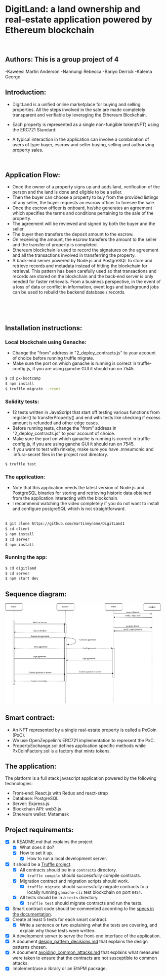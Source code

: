 # DigitLand: a land ownership and real-estate application powered by Ethereum blockchain

<br>

## Authors: This is a group project of 4 
-Kaweesi Martin Anderson
-Nannungi Rebecca
-Bariyo Derrick
-Kalema George



## Introduction:

- DigitLand is a unified online marketplace for buying and selling properties. All the steps involved in the sale are made completely transparent and verifiable by leveraging the Ethereum Blockchain.

- Each property is represented as a single non-fungible token(NFT) using the ERC721 Standard.

- A typical interaction in the application can involve a combination of users of type buyer, escrow and seller buying, selling and authorizing property sales.

<br>

## Application Flow:

- Once the owner of a property signs up and adds land, verification of the person and the land is done and eligible to be a seller.
- Then the buyer can choose a property to buy from the provided listings of any seller, the buyer requests an escrow officer to foresee the sale.
- Once the escrow officer is onboard, he/she generates an agreement which specifies the terms and conditions pertaining to the sale of the property.
- The agreement will be reviewed and signed by both the buyer and the seller.
- The buyer then transfers the deposit amount to the escrow.
- On receiving the amount, the escrow transfers the amount to the seller and the transfer of property is completed.
- Ethereum blockchain is used to record the signatures on the agreement and all the transactions involved in transferring the property.
- A back-end server powered by Node.js and PostgreSQL to store and retrieve records and metadata instead of hitting the blockchain for retrieval. This pattern has been carefully used so that transactions and records are stored on the blockchain and the back-end server is only needed for faster retrievals. From a business perspective, in the event of a loss of data or conflict in information, event logs and background jobs can be used to rebuild the backend database / records.

<br>
<br>
<br>

## Installation instructions:

### Local blockchain using Ganache:

- Change the "from" address in "2_deploy_contracts.js" to your account of choice before running truffle migrate.
- Make sure the port on which ganache is running is correct in truffle-config.js, if you are using ganche GUI it should run on 7545.

```bash
$ cd px-bootcamp
$ npm install
$ truffle migrate --reset
```

### Solidity tests:

- 12 tests written in JavaScript that start off testing various functions from register() to transferProperty() and end with tests like checking if excess amount is refunded and other edge cases.
- Before running tests, change the "from" address in "2_deploy_contracts.js" to your account of choice.
- Make sure the port on which ganache is running is correct in truffle-config.js, if you are using ganche GUI it should run on 7545.
- If you want to test with rinkeby, make sure you have .mneumonic and .infura-secret files in the project root directory.

```bash
$ truffle test
```

### The application:

- Note that this application needs the latest version of Node.js and PostgreSQL binaries for storing and retrieving historic data obtained from the application interacting with the blockchain.
- I recommend watching the video completely if you do not want to install and configure postgreSQL which is not straightforward.

```bash

$ git clone https://github.com/martinmyname/DigitLand1
$ cd client
$ npm install
$ cd server
$ npm install
```

### Running the app:

```bash
$ cd digitland
$ cd server
$ npm start dev
```

## Sequence diagram:

![](./sequence_diagram.png)

## Smart contract:

- An NFT represented by a single real-estate property is called a PxCoin (PxC).
- We use OpenZeppelin's ERC721 implementation to represent the PxC.
- PropertyExchange.sol defines application specific methods while PxCoinFactory.sol is a factory that mints tokens.

## The application:

The platform is a full stack javascript application powered by the following technologies:

- Front-end: React.js with Redux and react-strap
- Database: PostgreSQL
- Server: Express.js
- Blockchain API: web3.js
- Ethereum wallet: Metamask

## Project requirements:

- [x] A README.md that explains the project
  - [x] What does it do?
  - [x] How to set it up.
    - [x] How to run a local development server.
- [x] It should be a [Truffle project](https://truffleframework.com/docs/truffle/getting-started/creating-a-project).
  - [x] All contracts should be in a `contracts` directory.
    - [x] `truffle compile` should successfully compile contracts.
  - [x] Migration contract and migration scripts should work.
    - [x] `truffle migrate` should successfully migrate contracts to a locally running `ganache-cli` test blockchain on port `8454`.
  - [x] All tests should be in a `tests` directory.
    - [x] `truffle test` should migrate contracts and run the tests.
- [x] Smart contract code should be commented according to the [specs in the documentation](https://solidity.readthedocs.io/en/v0.5.2/layout-of-source-files.html#comments).
- [x] Create at least 5 tests for each smart contract.
  - [x] Write a sentence or two explaining what the tests are covering, and explain why those tests were written.
- [x] A development server to serve the front-end interface of the application.
- [x] A document [design_pattern_decisions.md](design_pattern_decisions.md) that explains the design patterns chosen.
- [x] A document [avoiding_common_attacks.md](avoiding_common_attacks.md) that explains what measures were taken to ensure that the contracts are not susceptible to common attacks.
- [x] Implement/use a library or an EthPM package.
